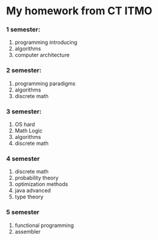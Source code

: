# My homework from CT ITMO
### 1 semester:
1) programming introducing
2) algorithms
3) computer architecture
### 2 semester:
1) programming paradigms
2) algorithms
3) discrete math
### 3 semester:
1) OS hard
2) Math Logic
3) algorithms
4) discrete math
### 4 semester
1) discrete math
2) probability theory
3) optimization methods
4) java advanced
5) type theory
### 5 semester
1) functional programming
2) assembler
